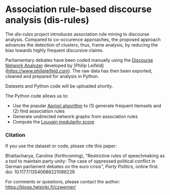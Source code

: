 # Association rule-based discourse analysis (dis-rules)
The *dis-rules* project introduces association rule mining to discourse analysis. Compared to co-occurence approaches, the proposed approach advances the detection of clusters, thus, frame analysis, by reducing the bias towards highly frequent discursive claims.

Parliamentary debates have been coded manually using the [Discourse Network Analyzer](https://github.com/leifeld/dna) developed by [Philip Leifeld] (https://www.philipleifeld.com). The raw data has then been exported, cleaned and prepared for analysis in Python.

Datasets and Python code will be uploaded shortly.

The Python code allows us to:
* Use the popular [Apriori algorithm](http://rasbt.github.io/mlxtend/user_guide/frequent_patterns/apriori/) to
    (1) generate frequent itemsets and
    (2) find association rules
* Generate undirected network graphs from association rules
* Compute the [Louvain modularity score](https://github.com/taynaud/python-louvain/)

### Citation
If you use the dataset or code, please cite this paper:

Bhattacharya, Caroline (forthcoming), "Restrictive rules of speechmaking as a tool to maintain party unity: The case of oppressed political conflict in German parliament debates on the euro crisis", *Party Politics*, online first. doi: 10.1177/13540688221086226

For comments or questions, please contact the author: https://blogs.helsinki.fi/czwerner/
